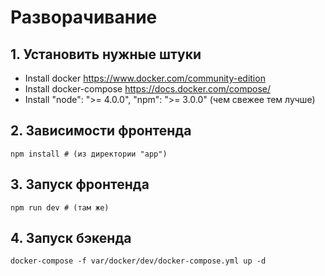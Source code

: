 # Разворачивание

## 1. Установить нужные штуки 

- Install docker https://www.docker.com/community-edition
- Install docker-compose https://docs.docker.com/compose/
- Install "node": ">= 4.0.0", "npm": ">= 3.0.0" (чем свежее тем лучше)

## 2. Зависимости фронтенда

    npm install # (из директории "app")
    
## 3. Запуск фронтенда    

    npm run dev # (там же)

## 4. Запуск бэкенда
    
    docker-compose -f var/docker/dev/docker-compose.yml up -d    


